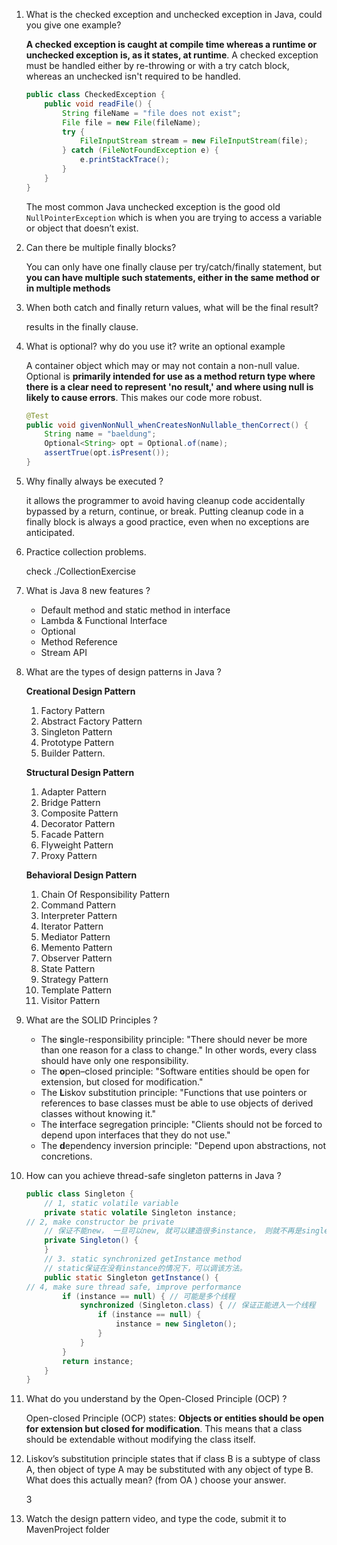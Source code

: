 1. What is the checked exception and unchecked exception in Java, could you give one example? 

   **A checked exception is caught at compile time whereas a runtime or unchecked exception is, as it states, at runtime**. A checked exception must be handled either by re-throwing or with a try catch block, whereas an unchecked isn't required to be handled.

   ```java
   public class CheckedException { 
       public void readFile() {
           String fileName = "file does not exist"; 
           File file = new File(fileName);
           try {
               FileInputStream stream = new FileInputStream(file); 
           } catch (FileNotFoundException e) {
               e.printStackTrace();
           }
       }
   }
   ```

   The most common Java unchecked exception is the good old `NullPointerException` which is when you are trying to access a variable or object that doesn’t exist.

2. Can there be multiple finally blocks? 

   You can only have one finally clause per try/catch/finally statement, but **you can have multiple such statements, either in the same method or in multiple methods**

3. When both catch and finally return values, what will be the final result? 

   results in the finally clause. 

4. What is optional? why do you use it? write an optional example 

   A container object which may or may not contain a non-null value. Optional is **primarily intended for use as a method return type where there is a clear need to represent 'no result,' and where using null is likely to cause errors**. This makes our code more robust.

   ```java
   @Test
   public void givenNonNull_whenCreatesNonNullable_thenCorrect() {
       String name = "baeldung";
       Optional<String> opt = Optional.of(name);
       assertTrue(opt.isPresent());
   }
   ```

5. Why finally always be executed ?

   it allows the programmer to avoid having cleanup code accidentally bypassed by a return, continue, or break. Putting cleanup code in a finally block is always a good practice, even when no exceptions are anticipated.

6. Practice collection problems.

   check ./CollectionExercise

7. What is Java 8 new features ?

   - Default method and static method in interface
   - Lambda & Functional Interface
   - Optional
   - Method Reference
   - Stream API

8. What are the types of design patterns in Java ?

   **Creational Design Pattern**

   1. Factory Pattern
   2. Abstract Factory Pattern
   3. Singleton Pattern
   4. Prototype Pattern
   5. Builder Pattern.

   **Structural Design Pattern**

   1. Adapter Pattern
   2. Bridge Pattern
   3. Composite Pattern
   4. Decorator Pattern
   5. Facade Pattern
   6. Flyweight Pattern
   7. Proxy Pattern

   **Behavioral Design Pattern**

   1. Chain Of Responsibility Pattern
   2. Command Pattern
   3. Interpreter Pattern
   4. Iterator Pattern
   5. Mediator Pattern
   6. Memento Pattern
   7. Observer Pattern
   8. State Pattern
   9. Strategy Pattern
   10. Template Pattern
   11. Visitor Pattern

9. What are the SOLID Principles ?

   - The **s**ingle-responsibility principle: "There should never be more than one reason for a class to change." In other words, every class should have only one responsibility.
   - The **o**pen–closed principle: "Software entities should be open for extension, but closed for modification."
   - The **L**iskov substitution principle: "Functions that use pointers or references to base classes must be able to use objects of derived classes without knowing it."
   - The **i**nterface segregation principle: "Clients should not be forced to depend upon interfaces that they do not use."
   - The **d**ependency inversion principle: "Depend upon abstractions, not concretions.

10. How can you achieve thread-safe singleton patterns in Java ?

    ```java
    public class Singleton {
        // 1, static volatile variable
        private static volatile Singleton instance;
    // 2, make constructor be private
        // 保证不能new， ⼀旦可以new, 就可以建造很多instance， 则就不再是singleton。
        private Singleton() {
        }
        // 3. static synchronized getInstance method
        // static保证在没有instance的情况下，可以调该⽅法。
        public static Singleton getInstance() {
    // 4, make sure thread safe, improve performance
            if (instance == null) { // 可能是多个线程
                synchronized (Singleton.class) { // 保证正能进⼊⼀个线程
                    if (instance == null) {
                        instance = new Singleton();
                    }
                }
            }
            return instance;
        }
    }
    ```

    

11. What do you understand by the Open-Closed Principle (OCP) ?

    Open-closed Principle (OCP) states: **Objects or entities should be open for extension but closed for modification**. This means that a class should be extendable without modifying the class itself. 

12. Liskov’s substitution principle states that if class B is a subtype of class A, then object of type A may be substituted with any object of type B. What does this actually mean? (from OA ) choose your answer.

    3

13. Watch the design pattern video, and type the code, submit it to MavenProject folder